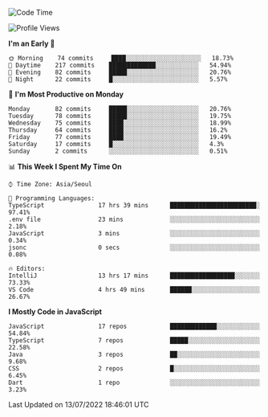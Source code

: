 <!--START_SECTION:waka-->
![Code Time](http://img.shields.io/badge/Code%20Time-0%20secs-blue)

![Profile Views](http://img.shields.io/badge/Profile%20Views-0-blue)

**I'm an Early 🐤** 

```text
🌞 Morning    74 commits     ████░░░░░░░░░░░░░░░░░░░░░   18.73% 
🌆 Daytime    217 commits    █████████████░░░░░░░░░░░░   54.94% 
🌃 Evening    82 commits     █████░░░░░░░░░░░░░░░░░░░░   20.76% 
🌙 Night      22 commits     █░░░░░░░░░░░░░░░░░░░░░░░░   5.57%

```
📅 **I'm Most Productive on Monday** 

```text
Monday       82 commits     █████░░░░░░░░░░░░░░░░░░░░   20.76% 
Tuesday      78 commits     █████░░░░░░░░░░░░░░░░░░░░   19.75% 
Wednesday    75 commits     ████░░░░░░░░░░░░░░░░░░░░░   18.99% 
Thursday     64 commits     ████░░░░░░░░░░░░░░░░░░░░░   16.2% 
Friday       77 commits     ████░░░░░░░░░░░░░░░░░░░░░   19.49% 
Saturday     17 commits     █░░░░░░░░░░░░░░░░░░░░░░░░   4.3% 
Sunday       2 commits      ░░░░░░░░░░░░░░░░░░░░░░░░░   0.51%

```


📊 **This Week I Spent My Time On** 

```text
⌚︎ Time Zone: Asia/Seoul

💬 Programming Languages: 
TypeScript               17 hrs 39 mins      ████████████████████████░   97.41% 
.env file                23 mins             ░░░░░░░░░░░░░░░░░░░░░░░░░   2.18% 
JavaScript               3 mins              ░░░░░░░░░░░░░░░░░░░░░░░░░   0.34% 
jsonc                    0 secs              ░░░░░░░░░░░░░░░░░░░░░░░░░   0.08%

🔥 Editors: 
IntelliJ                 13 hrs 17 mins      ██████████████████░░░░░░░   73.33% 
VS Code                  4 hrs 49 mins       ██████░░░░░░░░░░░░░░░░░░░   26.67%

```

**I Mostly Code in JavaScript** 

```text
JavaScript               17 repos            █████████████░░░░░░░░░░░░   54.84% 
TypeScript               7 repos             █████░░░░░░░░░░░░░░░░░░░░   22.58% 
Java                     3 repos             ██░░░░░░░░░░░░░░░░░░░░░░░   9.68% 
CSS                      2 repos             █░░░░░░░░░░░░░░░░░░░░░░░░   6.45% 
Dart                     1 repo              ░░░░░░░░░░░░░░░░░░░░░░░░░   3.23%

```



 Last Updated on 13/07/2022 18:46:01 UTC
<!--END_SECTION:waka-->
